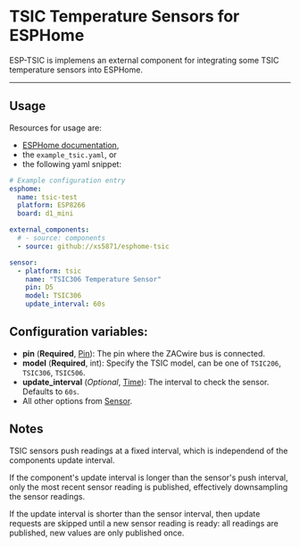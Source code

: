 # TSIC Temperature Sensors for ESPHome

ESP-TSIC is implemens an external component for integrating some TSIC
temperature sensors into ESPHome.

---


## Usage

Resources for usage are:

* [ESPHome documentation](https://esphome.io/components/external_components.html),
* the `example_tsic.yaml`, or
* the following yaml snippet:

```yaml
# Example configuration entry
esphome:
  name: tsic-test
  platform: ESP8266
  board: d1_mini

external_components:
  # - source: components
  - source: github://xs5871/esphome-tsic

sensor:
  - platform: tsic
    name: "TSIC306 Temperature Sensor"
    pin: D5
    model: TSIC306
    update_interval: 60s
```


## Configuration variables:

* **pin** (**Required**, [Pin](https://esphome.io/guides/configuration-types#config-pin)):
  The pin where the ZACwire bus is connected.
* **model** (**Required**, int): Specify the TSIC model, can be one of ``TSIC206``,
  `TSIC306`, `TSIC506`.
* **update_interval** (*Optional*, [Time](https://esphome.io/guides/configuration-types#config-time)):
  The interval to check the sensor. Defaults to ``60s``.
* All other options from [Sensor](https://esphome.io/components/sensor/#config-sensor).


## Notes

TSIC sensors push readings at a fixed interval, which is independend of the
components update interval.

If the component's update interval is longer than the sensor's push interval,
only the most recent sensor reading is published, effectively downsampling the
sensor readings.

If the update interval is shorter than the sensor interval, then update requests
are skipped until a new sensor reading is ready: all readings are published, new
values are only published once.
